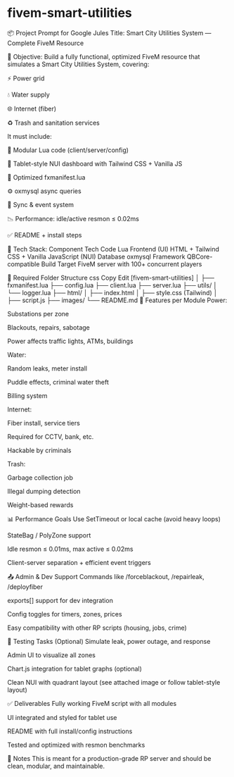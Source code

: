 # fivem-smart-utilities

📦 Project Prompt for Google Jules
Title: Smart City Utilities System — Complete FiveM Resource

🧠 Objective:
Build a fully functional, optimized FiveM resource that simulates a Smart City Utilities System, covering:

⚡ Power grid

💧 Water supply

🌐 Internet (fiber)

♻️ Trash and sanitation services

It must include:

🧠 Modular Lua code (client/server/config)

📱 Tablet-style NUI dashboard with Tailwind CSS + Vanilla JS

🧩 Optimized fxmanifest.lua

⚙️ oxmysql async queries

🔄 Sync & event system

📉 Performance: idle/active resmon ≤ 0.02ms

✅ README + install steps

🧱 Tech Stack:
Component	Tech
Code	Lua
Frontend (UI)	HTML + Tailwind CSS + Vanilla JavaScript (NUI)
Database	oxmysql
Framework	QBCore-compatible
Build Target	FiveM server with 100+ concurrent players

📁 Required Folder Structure
css
Copy
Edit
[fivem-smart-utilities]
│
├── fxmanifest.lua
├── config.lua
├── client.lua
├── server.lua
├── utils/
│   └── logger.lua
├── html/
│   ├── index.html
│   ├── style.css (Tailwind)
│   ├── script.js
├── images/
└── README.md
🔧 Features per Module
Power:

Substations per zone

Blackouts, repairs, sabotage

Power affects traffic lights, ATMs, buildings

Water:

Random leaks, meter install

Puddle effects, criminal water theft

Billing system

Internet:

Fiber install, service tiers

Required for CCTV, bank, etc.

Hackable by criminals

Trash:

Garbage collection job

Illegal dumping detection

Weight-based rewards

📊 Performance Goals
Use SetTimeout or local cache (avoid heavy loops)

StateBag / PolyZone support

Idle resmon ≤ 0.01ms, max active ≤ 0.02ms

Client-server separation + efficient event triggers

📤 Admin & Dev Support
Commands like /forceblackout, /repairleak, /deployfiber

exports[] support for dev integration

Config toggles for timers, zones, prices

Easy compatibility with other RP scripts (housing, jobs, crime)

🧪 Testing Tasks (Optional)
Simulate leak, power outage, and response

Admin UI to visualize all zones

Chart.js integration for tablet graphs (optional)

Clean NUI with quadrant layout (see attached image or follow tablet-style layout)

✅ Deliverables
Fully working FiveM script with all modules

UI integrated and styled for tablet use

README with full install/config instructions

Tested and optimized with resmon benchmarks

📝 Notes
This is meant for a production-grade RP server and should be clean, modular, and maintainable.

